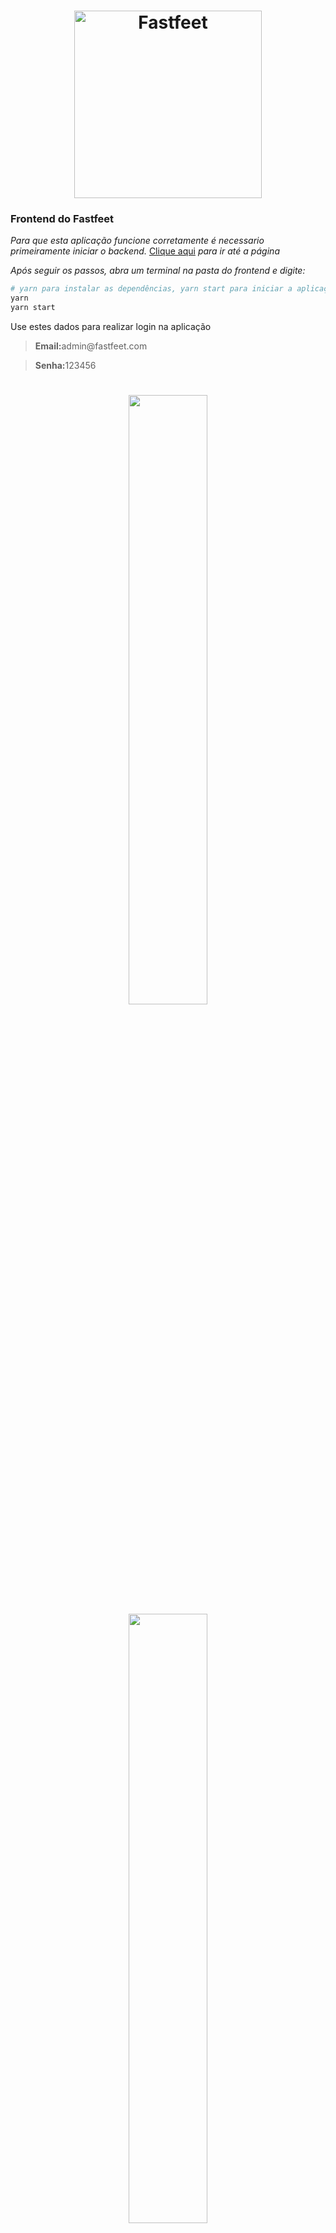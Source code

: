 <h1 align="center">
  <img alt="Fastfeet" title="Fastfeet" src="https://github.com/Rocketseat/bootcamp-gostack-desafio-03/blob/master/.github/logo.png" width="300px" />
</h1>

### Frontend do Fastfeet

*Para que esta aplicação funcione corretamente é necessario primeiramente iniciar o backend.* [Clique aqui](https://github.com/MicaelliMedeiros/FastFeet/tree/master/backend) *para ir até a página*

_Após seguir os passos, abra um terminal na pasta do frontend e digite:_
```bash
# yarn para instalar as dependências, yarn start para iniciar a aplicação
yarn
yarn start
```
Use estes dados para realizar login na aplicação
<blockquote><strong>Email:</strong>admin@fastfeet.com</blockquote>
<blockquote> <strong>Senha:</strong>123456</blockquote>


<h1 align="center">
<img src="https://raw.githubusercontent.com/MicaelliMedeiros/FastFeet/master/frontend/.github/FastFeet(3).png" width="50%" height="50%" />
<img src="https://raw.githubusercontent.com/MicaelliMedeiros/FastFeet/master/frontend/.github/FastFeet(4).png" width="50%" height="50%" />
<img src="https://raw.githubusercontent.com/MicaelliMedeiros/FastFeet/master/frontend/.github/FastFeet(1).png" width="50%" height="50%" />
<img src="https://raw.githubusercontent.com/MicaelliMedeiros/FastFeet/master/frontend/.github/FastFeet(2).png" width="50%" height="50%" />
</h1>
